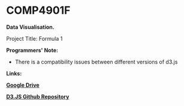 # COMP4901F
__Data Visualisation.__

Project Title: Formula 1

__Programmers' Note:__
* There is a compatibility issues between different versions of d3.js

__Links:__

[__Google Drive__](https://l.facebook.com/l.php?u=https%3A%2F%2Fdrive.google.com%2Fdrive%2Ffolders%2F15vDGec7BfpjdJw06Ig_Y-8_Eb4fB-Owu%3Fusp%3Dsharing&h=ATNvCET1hW23pgEnmV4xF0ABSLMcZavDLv4MY6Fz2EUAIqd67G-ueRD8wzXgjYcvgLblh8QoouPmnGsoaxUug8o-Kch6uio7D1U-80qA3UEupmcPTsEoWg)

[__D3.JS Github Repository__](https://github.com/d3/d3)
